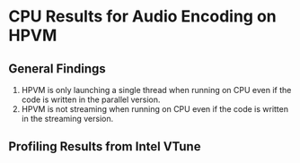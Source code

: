 
# CPU Results for Audio Encoding on HPVM

## General Findings

1. HPVM is only launching a single thread when running on CPU even if the code is written in the parallel version.
2. HPVM is not streaming when running on CPU even if the code is written in the streaming version.

## Profiling Results from Intel VTune

